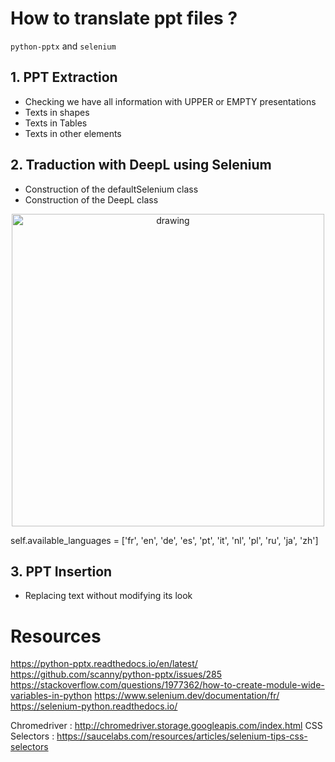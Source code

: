 # How to translate ppt files ?

 `python-pptx` and `selenium`

## 1. PPT Extraction

- Checking we have all information with UPPER or EMPTY presentations
- Texts in shapes
- Texts in Tables
- Texts in other elements

## 2. Traduction with DeepL using Selenium
- Construction of the defaultSelenium class
- Construction of the DeepL class

<center><img src="https://github.com/ThibaudLamothe/translate-pptx/blob/master/fig/translation_example.png?raw=true" alt="drawing" width="500" /></center>

self.available_languages = ['fr', 'en', 'de', 'es', 'pt', 'it', 'nl', 'pl', 'ru', 'ja', 'zh']

## 3. PPT Insertion
- Replacing text without modifying its look


# Resources
https://python-pptx.readthedocs.io/en/latest/
https://github.com/scanny/python-pptx/issues/285
https://stackoverflow.com/questions/1977362/how-to-create-module-wide-variables-in-python
https://www.selenium.dev/documentation/fr/
https://selenium-python.readthedocs.io/

Chromedriver : http://chromedriver.storage.googleapis.com/index.html
CSS Selectors : https://saucelabs.com/resources/articles/selenium-tips-css-selectors
